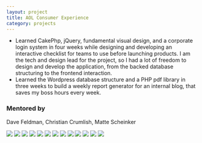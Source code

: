 ```yaml
---
layout: project
title: AOL Consumer Experience
category: projects
---
```


*   Learned CakePhp, jQuery, fundamental visual design, and a corporate login system in four weeks while designing and developing an interactive checklist for teams to use before launching products. I am the tech and design lead for the project, so I had a lot of freedom to design and develop the application, from the backed database structuring to the frontend interaction. 
*   Learned the Wordpress database structure and a PHP pdf library in three weeks to build a weekly report generator for an internal blog, that saves my boss hours every week. 

### Mentored by

Dave Feldman, Christian Crumlish, Matte Scheinker


![](/img/aol/1.png)
![](/img/aol/2.png)
![](/img/aol/3.png)
![](/img/aol/4.png)
![](/img/aol/5.png)
![](/img/aol/6.png)
![](/img/aol/7.png)
![](/img/aol/8.png)
![](/img/aol/9.png)
![](/img/aol/10.png)
![](/img/aol/11.png)
![](/img/aol/12.png)
![](/img/aol/13.png)
